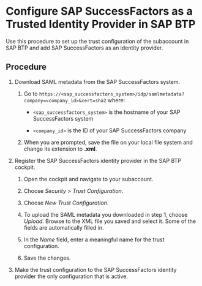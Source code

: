 <!-- copyac1cd35434d74a669215125946907bc2 -->

# Configure SAP SuccessFactors as a Trusted Identity Provider in SAP BTP

Use this procedure to set up the trust configuration of the subaccount in SAP BTP and add SAP SuccessFactors as an identity provider.



## Procedure

1.  Download SAML metadata from the SAP SuccessFactors system.

    1.  Go to `https://<sap_successfactors_system>/idp/samlmetadata?company=<company_id>&cert=sha2` where:

        -   `<sap_successfactors_system>` is the hostname of your SAP SuccessFactors system

        -   `<company_id>` is the ID of your SAP SuccessFactors company


    2.  When you are prompted, save the file on your local file system and change its extension to **.xml**.


2.  Register the SAP SuccessFactors identity provider in the SAP BTP cockpit.

    1.  Open the cockpit and navigate to your subaccount.

    2.  Choose *Security* \> *Trust Configuration*.

    3.  Choose *New Trust Configuration*.

    4.  To upload the SAML metadata you downloaded in step 1, choose *Upload*. Browse to the XML file you saved and select it. Some of the fields are automatically filled in.

    5.  In the *Name* field, enter a meaningful name for the trust configuration.

    6.  Save the changes.


3.  Make the trust configuration to the SAP SuccessFactors identity provider the only configuration that is active.



